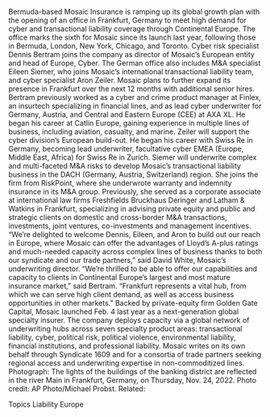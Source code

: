 Bermuda-based Mosaic Insurance is ramping up its global growth plan with the opening of an office in Frankfurt, Germany to meet high demand for cyber and transactional liability coverage through Continental Europe.
The office marks the sixth for Mosaic since its launch last year, following those in Bermuda, London, New York, Chicago, and Toronto.
Cyber risk specialist Dennis Bertram joins the company as director of Mosaic’s European entity and head of Europe, Cyber. The German office also includes M&A specialist Eileen Siemer, who joins Mosaic’s international transactional liability team, and cyber specialist Aron Zeiler.
Mosaic plans to further expand its presence in Frankfurt over the next 12 months with additional senior hires.
Bertram previously worked as a cyber and crime product manager at Finlex, an insurtech specializing in financial lines, and as lead cyber underwriter for Germany, Austria, and Central and Eastern Europe (CEE) at AXA XL. He began his career at Catlin Europe, gaining experience in multiple lines of business, including aviation, casualty, and marine.
Zeiler will support the cyber division’s European build-out. He began his career with Swiss Re in Germany, becoming lead underwriter, facultative cyber EMEA (Europe, Middle East, Africa) for Swiss Re in Zurich.
Siemer will underwrite complex and multi-faceted M&A risks to develop Mosaic’s transactional liability business in the DACH (Germany, Austria, Switzerland) region. She joins the firm from RiskPoint, where she underwrote warranty and indemnity insurance in its M&A group. Previously, she served as a corporate associate at international law firms Freshfields Bruckhaus Deringer and Latham & Watkins in Frankfurt, specializing in advising private equity and public and strategic clients on domestic and cross-border M&A transactions, investments, joint ventures, co-investments and management incentives.
“We’re delighted to welcome Dennis, Eileen, and Aron to build out our reach in Europe, where Mosaic can offer the advantages of Lloyd’s A-plus ratings and much-needed capacity across complex lines of business thanks to both our syndicate and our trade partners,” said David White, Mosaic’s underwriting director.
“We’re thrilled to be able to offer our capabilities and capacity to clients in Continental Europe’s largest and most mature insurance market,” said Bertram. “Frankfurt represents a vital hub, from which we can serve high client demand, as well as access business opportunities in other markets.”
Backed by private-equity firm Golden Gate Capital, Mosaic launched Feb. 4 last year as a next-generation global specialty insurer. The company deploys capacity via a global network of underwriting hubs across seven specialty product areas: transactional liability, cyber, political risk, political violence, environmental liability, financial institutions, and professional liability.
Mosaic writes on its own behalf through Syndicate 1609 and for a consortia of trade partners seeking regional access and underwriting expertise in non-commoditized lines.
Photograph: The lights of the buildings of the banking district are reflected in the river Main in Frankfurt, Germany, on Thursday, Nov. 24, 2022. Photo credit: AP Photo/Michael Probst.
Related:

Topics
Liability
Europe

